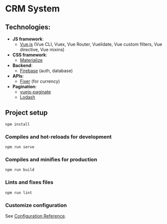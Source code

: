 # CRM System
## Technologies:
- **JS framework**:
  - [Vue.js](https://vuejs.org/) (Vue CLI, Vuex, Vue Router, Vuelidate, Vue custom filters, Vue directive, Vue mixins)
- **CSS framework**: 
  - [Materialize](https://materializecss.com/)
- **Backend**: 
  - [Firebase](https://firebase.google.com/) (auth, database)
- **APIs**: 
  - [Fixer](https://fixer.io/) (for currency)
- **Pagination**:
  - [vuejs-paginate](https://www.npmjs.com/package/vuejs-paginate)
  - [Lodash](https://lodash.com/)


## Project setup
```
npm install
```

### Compiles and hot-reloads for development
```
npm run serve
```

### Compiles and minifies for production
```
npm run build
```

### Lints and fixes files
```
npm run lint
```

### Customize configuration
See [Configuration Reference](https://cli.vuejs.org/config/).
